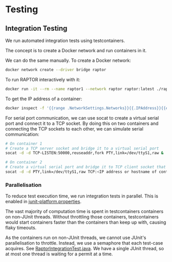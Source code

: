 # Testing

## Integration Testing
We run automated integration tests using testcontainers.

The concept is to create a Docker network and run containers in it.

We can do the same manually.
To create a Docker network:
```bash
docker network create --driver bridge raptor
```

To run RAPTOR interactively with it:
```bash
docker run -it --rm --name raptor1 --network raptor raptor:latest ./raptor <potential args>
```

To get the IP address of a container:
```bash
docker inspect -f '{{range .NetworkSettings.Networks}}{{.IPAddress}}{{end}}' <name>
```

For serial port communication, we can use socat to create a virtual serial port and connect it to a TCP socket.
By doing this on two containers and connecting the TCP sockets to each other, we can simulate serial communication:
```bash
# On container 1
# Create a TCP server socket and bridge it to a virtual serial port
socat -d -d TCP-LISTEN:50000,reuseaddr,fork PTY,link=/dev/ttyS1,raw &

# On container 2
# Create a virtual serial port and bridge it to TCP client socket that connects to the server
socat -d -d PTY,link=/dev/ttyS1,raw TCP:<IP address or hostname of container 1>:50000 &
```

### Parallelisation
To reduce test execution time, we run integration tests in parallel.
This is enabled in [junit-platform.properties](./resources/junit-platform.properties).

The vast majority of computation time is spent in testcontainers containers on non-JUnit threads.
Without throttling those containers, testcontainers would start containers faster than the containers than keep up with, causing flaky timeouts.

As the containers run on non-JUnit threads, we cannot use JUnit's parallelisation to throttle.
Instead, we use a semaphore that each test-case acquires.
See [RaptorIntegrationTest.java](./java/com/github/trosenkrantz/raptor/RaptorIntegrationTest.java).
We have a single JUnit thread, so at most one thread is waiting for a permit at a time.